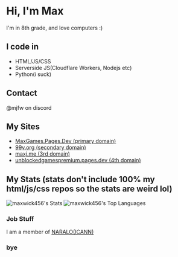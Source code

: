 # Hi, I'm Max
I'm in 8th grade, and love computers :)
## I code in
- HTML/JS/CSS
- Serverside JS(Cloudflare Workers, Nodejs etc)
- Python(i suck)
## Contact
@mjfw on discord
## My Sites
- [MaxGames.Pages.Dev (primary domain)](https://maxgames.pages.dev)
- [99v.org (secondary domain)](https://99v.org)
- [maxj.me (3rd domain)](https://maxj.me)
- [unblockedgamespremium.pages.dev (4th domain)](https://unblockedgamespremium.pages.dev)
## My Stats (stats don't include 100% my html/js/css repos so the stats are weird lol)
![maxwick456's Stats](https://github-readme-stats.vercel.app/api?username=maxwick456&theme=vue-dark&show_icons=true&hide_border=false&count_private=true)
![maxwick456's Top Languages](https://github-readme-stats.vercel.app/api/top-langs/?username=maxwick456&theme=vue-dark&show_icons=true&hide_border=false&layout=compact)
### Job Stuff
I am a member of [NARALO(ICANN)](https://community.icann.org/display/atlarge/Maximus+Weichers+SOI)

### bye
